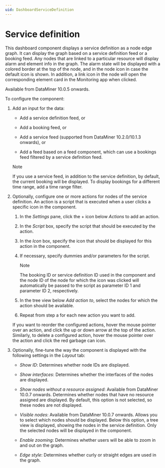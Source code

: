 ```yaml
---
uid: DashboardServiceDefinition
---
```


# Service definition

This dashboard component displays a service definition as a node edge graph. It can display the graph based on a service definition feed or a booking feed. Any nodes that are linked to a particular resource will display alarm and element info in the graph. The alarm state will be displayed with a colored border at the top of the node, and in the node icon in case the default icon is shown. In addition, a link icon in the node will open the corresponding element card in the Monitoring app when clicked.

Available from DataMiner 10.0.5 onwards.

To configure the component:

1. Add an input for the data:

   - Add a service definition feed, or

   - Add a booking feed, or

   - Add a service feed (supported from DataMiner 10.2.0/10.1.3 onwards), or

   - Add a feed based on a feed component, which can use a bookings feed filtered by a service definition feed.

   > [!NOTE]
   > If you use a service feed, in addition to the service definition, by default, the current booking will be displayed. To display bookings for a different time range, add a time range filter.

1. Optionally, configure one or more actions for nodes of the service definition. An action is a script that is executed when a user clicks a specific icon in the component.

   1. In the *Settings* pane, click the + icon below *Actions* to add an action.

   1. In the *Script* box, specify the script that should be executed by the action.

   1. In the *Icon* box, specify the icon that should be displayed for this action in the component.

   1. If necessary, specify dummies and/or parameters for the script.

      > [!NOTE]
      > The booking ID or service definition ID used in the component and the node ID of the node for which the icon was clicked will automatically be passed to the script as parameter ID 1 and parameter ID 2, respectively.

   1. In the tree view below *Add action to*, select the nodes for which the action should be available.

   1. Repeat from step a for each new action you want to add.

   If you want to reorder the configured actions, hover the mouse pointer over an action, and click the up or down arrow at the top of the action. Similarly, to delete a configured action, hover the mouse pointer over the action and click the red garbage can icon.

1. Optionally, fine-tune the way the component is displayed with the following settings in the *Layout* tab:

   - *Show ID*: Determines whether node IDs are displayed.

   - *Show interfaces*: Determines whether the interfaces of the nodes are displayed.

   - *Show nodes without a resource assigned*: Available from DataMiner 10.0.7 onwards. Determines whether nodes that have no resource assigned are displayed. By default, this option is not selected, so these nodes are not displayed.

   - *Visible nodes*: Available from DataMiner 10.0.7 onwards. Allows you to select which nodes should be displayed. Below this option, a tree view is displayed, showing the nodes in the service definition. Only the selected nodes will be displayed in the component.

   - *Enable zooming*: Determines whether users will be able to zoom in and out on the graph.

   - *Edge style*: Determines whether curly or straight edges are used in the graph.
